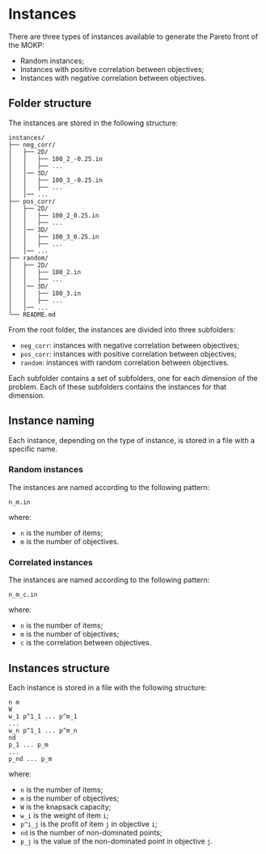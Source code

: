 # Instances

There are three types of instances available to generate the Pareto front of the MOKP:

- Random instances;
- Instances with positive correlation between objectives;
- Instances with negative correlation between objectives.

## Folder structure

The instances are stored in the following structure:

```
instances/
├── neg_corr/
│   ├── 2D/
│   │   ├── 100_2_-0.25.in
│   │   ├── ...
│   │── 3D/
│   │   ├── 100_3_-0.25.in
│   │   ├── ...
│   │── ...
├── pos_corr/
│   ├── 2D/
│   │   ├── 100_2_0.25.in
│   │   ├── ...
│   │── 3D/
│   │   ├── 100_3_0.25.in
│   │   ├── ...
│   │── ...
├── random/
│   ├── 2D/
│   │   ├── 100_2.in
│   │   ├── ...
│   │── 3D/
│   │   ├── 100_3.in
│   │   ├── ...
│   │── ...
└── README.md
```

From the root folder, the instances are divided into three subfolders:

- `neg_corr`: instances with negative correlation between objectives;
- `pos_corr`: instances with positive correlation between objectives;
- `random`: instances with random correlation between objectives.

Each subfolder contains a set of subfolders, one for each dimension of the problem. Each of these subfolders contains the instances for that dimension.

## Instance naming

Each instance, depending on the type of instance, is stored in a file with a specific name.

### Random instances

The instances are named according to the following pattern:

```
n_m.in
```

where:

- `n` is the number of items;
- `m` is the number of objectives.

### Correlated instances

The instances are named according to the following pattern:

```
n_m_c.in
```

where:

- `n` is the number of items;
- `m` is the number of objectives;
- `c` is the correlation between objectives.

## Instances structure

Each instance is stored in a file with the following structure:

```
n m
W
w_1 p^1_1 ... p^m_1
...
w_n p^1_1 ... p^m_n
nd
p_1 ... p_m
...
p_nd ... p_m
```

where:

- `n` is the number of items;
- `m` is the number of objectives;
- `W` is the knapsack capacity;
- `w_i` is the weight of item `i`;
- `p^i_j` is the profit of item `j` in objective `i`;
- `nd` is the number of non-dominated points;
- `p_j` is the value of the non-dominated point in objective `j`.
